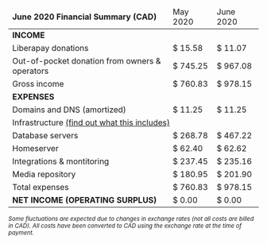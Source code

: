 <table class="financials">
    <thead>
        <tr>
            <td><b>June 2020 Financial Summary (CAD)</b></td>
            <td>May 2020</td>
            <td>June 2020</td>
        </tr>
    </thead>
    <tbody>
        <tr>
            <td colspan="3"><b>INCOME</b></td>
        </tr>
        <tr>
            <td>Liberapay donations</td>
            <td>$ 15.58</td>
            <td>$ 11.07</td>
        </tr>
        <tr>
            <td>Out-of-pocket donation from owners & operators</td>
            <td>$ 745.25</td>
            <td>$ 967.08</td>
        </tr>
        <tr class="total">
            <td>Gross income</td>
            <td>$ 760.83</td>
            <td>$ 978.15</td>
        </tr>
        <tr>
            <td colspan="3"><b>EXPENSES</b></td>
        </tr>
        <tr>
            <td>Domains and DNS (amortized)</td>
            <td>$ 11.25</td>
            <td>$ 11.25</td>
        </tr>
        <tr>
            <td colspan="3">Infrastructure <a href="/infrastructure">(find out what this includes)</a></td>
        </tr>
        <tr>
            <td class="indent">Database servers</td>
            <td>$ 268.78</td>
            <td>$ 467.22</td>
        </tr>
        <tr>
            <td class="indent">Homeserver</td>
            <td>$ 62.40</td>
            <td>$ 62.62</td>
        </tr>
        <tr>
            <td class="indent">Integrations & montitoring</td>
            <td>$ 237.45</td>
            <td>$ 235.16</td>
        </tr>
        <tr>
            <td class="indent">Media repository</td>
            <td>$ 180.95</td>
            <td>$ 201.90</td>
        </tr>
        <tr class="total">
            <td>Total expenses</td>
            <td>$ 760.83</td>
            <td>$ 978.15</td>
        </tr>
        <tr class="total">
            <td><b>NET INCOME (OPERATING SURPLUS)</b></td>
            <td>$ 0.00</td>
            <td>$ 0.00</td>
        </tr>
    </tbody>
</table>

<small>

*Some fluctuations are expected due to changes in exchange rates (not all costs are billed in CAD).
All costs have been converted to CAD using the exchange rate at the time of payment.*

</small>
